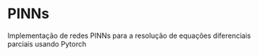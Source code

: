# PINNs
Implementação de redes PINNs para a resolução de equações diferenciais parciais usando Pytorch
